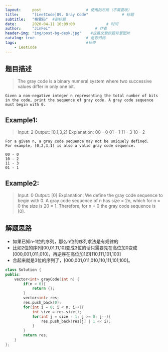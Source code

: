 ```yaml
---
layout:     post                    # 使用的布局（不需要改） 
title:      "[LeetCode]89. Gray Code"               # 标题  
subtitle:   "格雷码"  #副标题 
date:       2020-04-11 10:09:00              # 时间 
author:     "JinFei"                    # 作者 
header-img: "img/post-bg-desk.jpg"    #这篇文章标题背景图片 
catalog: true                       # 是否归档 
tags:                               #标签     
    - LeetCode
---
```


## 题目描述
>   The gray code is a binary numeral system where two successive values differ in only one bit.

    Given a non-negative integer n representing the total number of bits in the code, print the sequence of gray code. A gray code sequence must begin with 0.


## Example1:
>   Input: 2
    Output: [0,1,3,2]
    Explanation:
    00 - 0
    01 - 1
    11 - 3
    10 - 2

    For a given n, a gray code sequence may not be uniquely defined.
    For example, [0,2,3,1] is also a valid gray code sequence.

    00 - 0
    10 - 2
    11 - 3
    01 - 1

## Example2:
>   Input: 0
    Output: [0]
    Explanation: We define the gray code sequence to begin with 0.
             A gray code sequence of n has size = 2n, which for n = 0 the size is 20 = 1.
             Therefore, for n = 0 the gray code sequence is [0].


## 解题思路
- 如果已知n-1位的序列，那么n位的序列求法是有规律的
- 比如2位的序列[00,01,11,10]变成3位的话只需要先在高位加0变成[000,001,011,010]，再逆序在高位加1即[110,111,101,100]
- 合起来就是3位的序列了，[000,001,011,010,110,111,101,100]。

```C++
class Solution {
public:
    vector<int> grayCode(int n) {
        if(n < 0){
            return {};
        }
        vector<int> res;
        res.push_back(0);
        for(int i = 0; i < n; i++){
            int size = res.size();
            for(int j = size - 1; j >= 0; j--){
                res.push_back(res[j] | 1 << i);
            }
        }
        return res;
    }
};
```